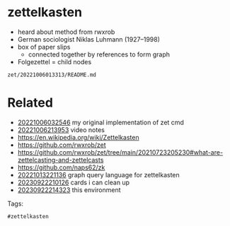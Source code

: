 # zettelkasten

- heard about method from rwxrob
- German sociologist Niklas Luhmann (1927–1998)
- box of paper slips
  - connected together by references to form graph
- Folgezettel = child nodes

` zet/20221006013313/README.md `

# Related

- [20221006032546](/zet/20221006032546/README.md) my original implementation of zet cmd
- [20221006213953](/zet/20221006213953/README.md) video notes
- https://en.wikipedia.org/wiki/Zettelkasten
- https://github.com/rwxrob/zet
- https://github.com/rwxrob/zet/tree/main/20210723205230#what-are-zettelcasting-and-zettelcasts
- https://github.com/naps62/zk
- [20221013221136](/zet/20221013221136/README.md) graph query language for zettelkasten
- [20230922210126](/zet/20230922210126/README.md) cards i can clean up
- [20230922214323](/zet/20230922214323/README.md) this environment

Tags:

    #zettelkasten
